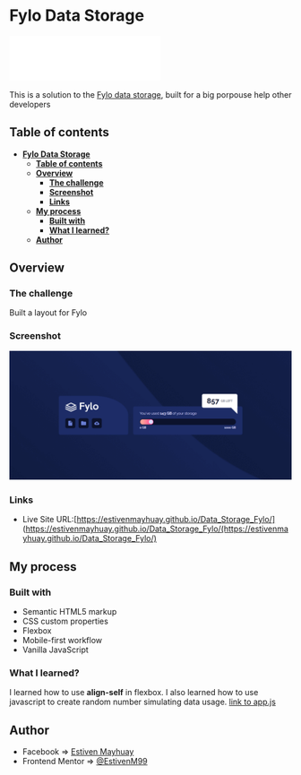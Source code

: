 # **Fylo Data Storage**

![logo fylo](./images/logo.svg)

This is a solution to the [Fylo data storage](https://www.frontendmentor.io/challenges/fylo-data-storage-component-1dZPRbV5n), built for a big porpouse help other developers

## **Table of contents**

- [**Fylo Data Storage**](#fylo-data-storage)
  - [**Table of contents**](#table-of-contents)
  - [**Overview**](#overview)
    - [**The challenge**](#the-challenge)
    - [**Screenshot**](#screenshot)
    - [**Links**](#links)
  - [**My process**](#my-process)
    - [**Built with**](#built-with)
    - [**What I learned?**](#what-i-learned)
  - [**Author**](#author)

## **Overview**

### **The challenge**

Built a layout for Fylo

### **Screenshot**

![screen desktop fylo](./images/screen-desktop.png)

### **Links**

- Live Site URL:[https://estivenmayhuay.github.io/Data_Storage_Fylo/] (https://estivenmayhuay.github.io/Data_Storage_Fylo/(https://estivenmayhuay.github.io/Data_Storage_Fylo/)

## **My process**

### **Built with**

- Semantic HTML5 markup
- CSS custom properties
- Flexbox
- Mobile-first workflow
- Vanilla JavaScript

### **What I learned?**

I learned how to use **align-self** in flexbox. I also learned how to use javascript to create random number simulating data usage. [link to app.js](./app.js)

## **Author**

- Facebook => [Estiven Mayhuay](https://www.facebook.com/estivenMayhuay/)
- Frontend Mentor => [@EstivenM99](https://www.frontendmentor.io/profile/EstivenM99)
